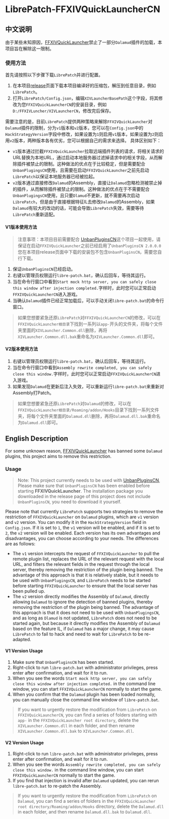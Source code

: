 # LibrePatch-FFXIVQuickLauncherCN
## 中文说明
由于某些未知原因，[FFXIVQuickLauncher](https://github.com/ottercorp/FFXIVQuickLauncher)禁止了一部分`Dalamud`插件的加载，本项目旨在解除这一限制。

### 使用方法
首先请按照以下步骤下载`LibrePatch`并进行配置。
1. 在本项目[release](https://github.com/yuwenhuisama/LibrePatch-FFXIVQuickLauncherCN/releases)页面下载本项目编译好的压缩包，解压到任意目录，例如`LibrePatch`。
2. 打开`LibrePatch/Config.json`，编辑`XIVLauncherBasePath`这个字段，将其修改为您`FFXIVQuickLauncherCN`的安装目录，例如`D:/FFXIVLuncher/XIVLauncherCN`，修改完后保存。

需要注意的是，目前`LibrePatch`提供两种策略来解除`FFXIVQuickLauncher`对`Dalamud`插件的限制，分为`v1`版本和`v2`版本，您可以在`Config.json`中的`HackStrategyVersion`字段中修改，如果设置为`1`则启用`v1`版本，如果设置为`2`则启用`v2`版本，两种版本各有优劣，您可以根据自己的需求来选择。
具体区别如下：
- `v1`版本通过拦截`FFXIVQuickLauncher`拉取远端插件列表的请求，将相关请求的URL替换为本地URL，通过启动本地服务器过滤掉请求中的相关字段，从而解除插件被禁止的限制。这种做法的优点在于比较稳定，但是需要配合`UnbanPlugingsCN`使用，且需要在启动`FFXIVQuickLauncher`之前先启动`LibrePatch`以保证本地服务器已经被拉起。
- `v2`版本通过直接修改`Dalamud`的Assembly，直接让`Dalamud`忽略检测被禁止掉的插件，从而解除插件被禁止的限制。这种做法的优点在于不需要配合`UnbanPlugingsCN`使用，且只要`Dlamud`不更新，就不需要再次启动`LibrePatch`，但是由于直接根据特征IL去修改`Dalamud`的Assembly，如果`Dalamud`有较大的改动的话，可能会导致`LibrePatch`失效，需要等待`LibrePatch`重新适配。

#### V1版本使用方法
> 注意事项：本项目目前需要配合 [UnbanPluginsCN](https://github.com/NightmareXIV/UnbanPluginsCN)这个项目一起使用，请保证在启动`FFXIVQuickLauncher`之前已经启用了`UnbanPluginsCN 2.0.0.0`
> 您在本项目release页面中下载的安装包不包含`UnbanPluginsCN`，需要您自行下载。

1. 保证`UnbanPluginsCN`已经启动。
2. 右键以管理员权限运行`libre-patch.bat`，确认后回车，等待其运行。
3. 当在命令行窗口中看到`Start mock http server, you can safely close this window after injection completed.`字样时，此时您可以正常启动`FFXIVQuickLauncherCN`进入游戏。
4. 当确认`Dalamud`插件已经正常加载后，可以手动关闭`libre-patch.bat`的命令行窗口。

> 如果您想要紧急还原`LibrePatch`对`FFXIVQuickLauncherCN`的修改，可以在`FFXIVQuickLauncher根目录`下找到一系列以`app-`开头的文件夹，将每个文件夹里面的`XIVLauncher.Common.dll`删除，再将`XIVLauncher.Common.dll.bak`重命名为`XIVLauncher.Common.dll`即可。

#### V2版本使用方法
1. 右键以管理员权限运行`libre-patch.bat`，确认后回车，等待其运行。
2. 当在命令行窗口中看到`Assembly rewrite completed, you can safely close this window.`字样时，此时您可以正常启动`FFXIVQuickLauncherCN`进入游戏。
3. 如果发现`Dalamud`在更新后注入失效，可以重新运行`libre-patch.bat`来重新对Assembly打Patch。

> 如果您想要紧急还原`LibrePatch`对`Dalamud`的修改，可以在`FFXIVQuickLauncher根目录/Roaming/addon/Hooks`目录下找到一系列文件夹，将每个文件夹里面的`Dalamud.dll`删除，再将`Dalamud.dll.bak`重命名为`Dalamud.dll`即可。

## English Description
For some unknown reason, [FFXIVQuickLauncher](https://github.com/ottercorp/FFXIVQuickLauncher) has banned some `Dalamud` plugins, this project aims to remove this restriction.

### Usage
> Note: This project currently needs to be used with [UnbanPluginsCN](https://github.com/NightmareXIV/UnbanPluginsCN), Please make sure that `UnbanPluginsCN` has been enabled before starting **FFXIVQuickLauncher**.
> The installation package you downloaded in the release page of this project does not include `UnbanPluginsCN`, you need to download it yourself.

Please note that currently `LibrePatch` supports two strategies to remove the restriction of `FFXIVQuickLauncher` on `Dalamud` plugins, which are `v1` version and `v2` version. You can modify it in the `HackStrategyVersion` field in `Config.json`. If it is set to `1`, the `v1` version will be enabled, and if it is set to `2`, the `v2` version will be enabled. Each version has its own advantages and disadvantages, you can choose according to your needs. The differences are as follows:
- The `v1` version intercepts the request of `FFXIVQuickLauncher` to pull the remote plugin list, replaces the URL of the relevant request with the local URL, and filters the relevant fields in the request through the local server, thereby removing the restriction of the plugin being banned. The advantage of this approach is that it is relatively stable, but it needs to be used with `UnbanPlugingsCN`, and `LibrePatch` needs to be started before starting `FFXIVQuickLauncher` to ensure that the local server has been pulled up.
- The `v2` version directly modifies the Assembly of `Dalamud`, directly allowing `Dalamud` to ignore the detection of banned plugins, thereby removing the restriction of the plugin being banned. The advantage of this approach is that it does not need to be used with `UnbanPlugingsCN`, and as long as `Dlamud` is not updated, `LibrePatch` does not need to be started again, but because it directly modifies the Assembly of `Dalamud` based on the feature IL, if `Dalamud` has a major change, it may cause `LibrePatch` to fail to hack and need to wait for `LibrePatch` to be re-adapted.

#### V1 Version Usage
1. Make sure that `UnbanPluginsCN` has been started.
2. Right-click to run `libre-patch.bat` with administrator privileges, press enter after confirmation, and wait for it to run.
3. When you see the words `Start mock http server, you can safely close this window after injection completed.` in the command line window, you can start `FFXIVQuickLauncherCN` normally to start the game.
4. When you confirm that the `Dalamud` plugin has been loaded normally, you can manually close the command line window of `libre-patch.bat`.

> If you want to urgently restore the modification from `LibrePatch` on `FFXIVQuickLauncherCN`, you can find a series of folders starting with `app-` in the `FFXIVQuickLauncher root directory`, delete the `XIVLauncher.Common.dll` in each folder, and then rename `XIVLauncher.Common.dll.bak` to `XIVLauncher.Common.dll`.

#### V2 Version Usage
1. Right-click to run `libre-patch.bat` with administrator privileges, press enter after confirmation, and wait for it to run.
2. When you see the words `Assembly rewrite completed, you can safely close this window.` in the command line window, you can start `FFXIVQuickLauncherCN` normally to start the game.
3. If you find that injection is invalid after `Dalamud` updated, you can rerun `libre-patch.bat` to re-patch the Assembly.

> If you want to urgently restore the modification from `LibrePatch` on `Dalamud`, you can find a series of folders in the `FFXIVQuickLauncher root directory/Roaming/addon/Hooks` directory, delete the `Dalamud.dll` in each folder, and then rename `Dalamud.dll.bak` to `Dalamud.dll`.